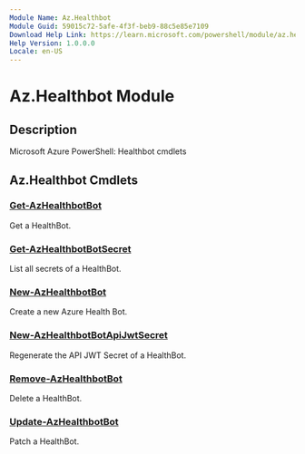 ```yaml
---
Module Name: Az.Healthbot
Module Guid: 59015c72-5afe-4f3f-beb9-88c5e85e7109
Download Help Link: https://learn.microsoft.com/powershell/module/az.healthbot
Help Version: 1.0.0.0
Locale: en-US
---
```


# Az.Healthbot Module
## Description
Microsoft Azure PowerShell: Healthbot cmdlets

## Az.Healthbot Cmdlets
### [Get-AzHealthbotBot](Get-AzHealthbotBot.md)
Get a HealthBot.

### [Get-AzHealthbotBotSecret](Get-AzHealthbotBotSecret.md)
List all secrets of a HealthBot.

### [New-AzHealthbotBot](New-AzHealthbotBot.md)
Create a new Azure Health Bot.

### [New-AzHealthbotBotApiJwtSecret](New-AzHealthbotBotApiJwtSecret.md)
Regenerate the API JWT Secret of a HealthBot.

### [Remove-AzHealthbotBot](Remove-AzHealthbotBot.md)
Delete a HealthBot.

### [Update-AzHealthbotBot](Update-AzHealthbotBot.md)
Patch a HealthBot.

